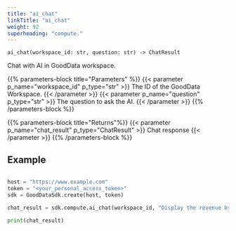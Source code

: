 ```yaml
---
title: "ai_chat"
linkTitle: "ai_chat"
weight: 92
superheading: "compute."
---
```


``ai_chat(workspace_id: str, question: str) -> ChatResult``

Chat with AI in GoodData workspace.


{{% parameters-block  title="Parameters" %}}
{{< parameter p_name="workspace_id" p_type="str" >}}
The ID of the GoodData Workspace.
{{< /parameter >}}
{{< parameter p_name="question" p_type="str" >}}
The question to ask the AI.
{{< /parameter >}}
{{% /parameters-block %}}

{{% parameters-block title="Returns"%}}
{{< parameter p_name="chat_result" p_type="ChatResult" >}}
Chat response
{{< /parameter >}}
{{% /parameters-block %}}


## Example

```python

host = "https://www.example.com"
token = "<your_personal_access_token>"
sdk = GoodDataSdk.create(host, token)

chat_result = sdk.compute.ai_chat(workspace_id, "Display the revenue by product")

print(chat_result)
```
